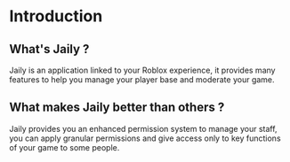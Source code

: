 # Introduction

## What's Jaily ?

Jaily is an application linked to your Roblox experience, it provides many features to help you manage your player base and moderate your game.

## What makes Jaily better than others ?

Jaily provides you an enhanced permission system to manage your staff, you can apply granular permissions and give access only to key functions of your game to some people.

